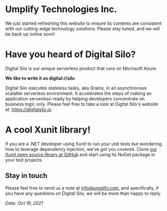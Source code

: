 # Umplify Technologies Inc.
We just started refreshing this website to ensure its contents are consistent with our cutting-edge technology solutions. Please stay tuned, and we will be back up online soon!

# Have you heard of Digital Silo?
Digital Silo is our unique serverless product that runs on Microsoft Azure. 


**We like to write it as digital://silo**


Digital Silo executes stateless tasks, aka Grains, in an asynchronous scalable serverless environment. It accelerates the steps of making an application serverless-ready by helping developers concentrate on business logic only. Please feel free to take a look at Digital Silo's website at: https://digitalsilo.io.

# A cool Xunit library!

If you are a .NET developer using Xunit to run your unit tests but wondering how to leverage dependency injection, we've got you covered. Clone [our Xunit open source library at GitHub](https://github.com/Umplify/xunit-dependency-injection) and start using its NuGet package in your test projects.

## Stay in touch
Please feel free to send us a note at info@umplify.com, and specifically, if you have any questions on Digital Silo, we will be more than happy to reply.

*Date: Oct 19, 2021*
